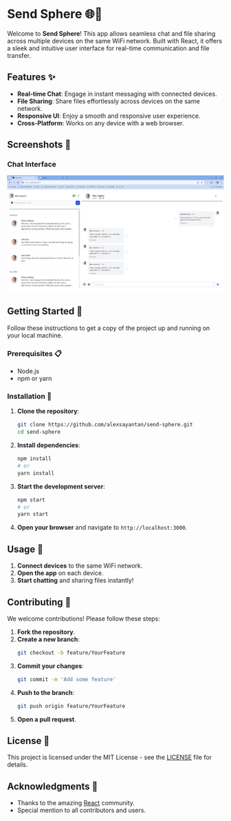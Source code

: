 # Send Sphere 🌐💬

Welcome to **Send Sphere**! This app allows seamless chat and file sharing across multiple devices on the same WiFi network. Built with React, it offers a sleek and intuitive user interface for real-time communication and file transfer.

## Features ✨

- **Real-time Chat**: Engage in instant messaging with connected devices.
- **File Sharing**: Share files effortlessly across devices on the same network.
- **Responsive UI**: Enjoy a smooth and responsive user experience.
- **Cross-Platform**: Works on any device with a web browser.

## Screenshots 📸

### Chat Interface
![Chat And File Share Interface](https://github.com/alexsayantan/send-sphere/blob/main/public/UI.png)


## Getting Started 🚀

Follow these instructions to get a copy of the project up and running on your local machine.

### Prerequisites 📋

- Node.js
- npm or yarn

### Installation 🔧

1. **Clone the repository**:
   ```bash
   git clone https://github.com/alexsayantan/send-sphere.git
   cd send-sphere
   ```

2. **Install dependencies**:
   ```bash
   npm install
   # or
   yarn install
   ```

3. **Start the development server**:
   ```bash
   npm start
   # or
   yarn start
   ```

4. **Open your browser** and navigate to `http://localhost:3000`.

## Usage 📖

1. **Connect devices** to the same WiFi network.
2. **Open the app** on each device.
3. **Start chatting** and sharing files instantly!

## Contributing 🤝

We welcome contributions! Please follow these steps:

1. **Fork the repository**.
2. **Create a new branch**:
   ```bash
   git checkout -b feature/YourFeature
   ```
3. **Commit your changes**:
   ```bash
   git commit -m 'Add some feature'
   ```
4. **Push to the branch**:
   ```bash
   git push origin feature/YourFeature
   ```
5. **Open a pull request**.

## License 📄

This project is licensed under the MIT License - see the [LICENSE](https://github.com/git/git-scm.com/blob/main/MIT-LICENSE.txt) file for details.

## Acknowledgments 🙏

- Thanks to the amazing [React](https://reactjs.org/) community.
- Special mention to all contributors and users.
